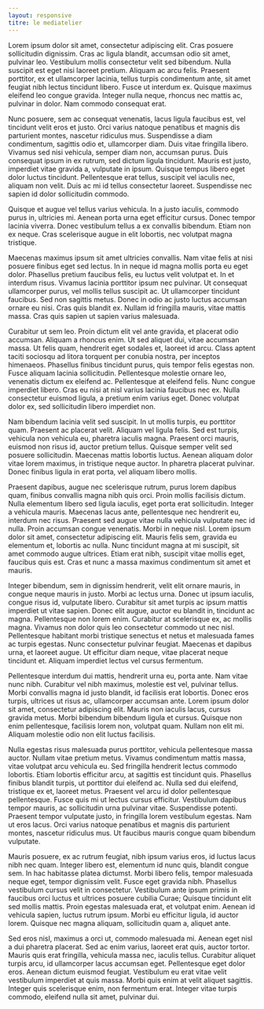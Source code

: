 ```yaml
---
layout: responsive
titre: le mediatelier
---
```


Lorem ipsum dolor sit amet, consectetur adipiscing elit. Cras posuere sollicitudin dignissim. Cras ac ligula blandit, accumsan odio sit amet, pulvinar leo. Vestibulum mollis consectetur velit sed bibendum. Nulla suscipit est eget nisi laoreet pretium. Aliquam ac arcu felis. Praesent porttitor, ex et ullamcorper lacinia, tellus turpis condimentum ante, sit amet feugiat nibh lectus tincidunt libero. Fusce ut interdum ex. Quisque maximus eleifend leo congue gravida. Integer nulla neque, rhoncus nec mattis ac, pulvinar in dolor. Nam commodo consequat erat.

Nunc posuere, sem ac consequat venenatis, lacus ligula faucibus est, vel tincidunt velit eros et justo. Orci varius natoque penatibus et magnis dis parturient montes, nascetur ridiculus mus. Suspendisse a diam condimentum, sagittis odio et, ullamcorper diam. Duis vitae fringilla libero. Vivamus sed nisi vehicula, semper diam non, accumsan purus. Duis consequat ipsum in ex rutrum, sed dictum ligula tincidunt. Mauris est justo, imperdiet vitae gravida a, vulputate in ipsum. Quisque tempus libero eget dolor luctus tincidunt. Pellentesque erat tellus, suscipit vel iaculis nec, aliquam non velit. Duis ac mi id tellus consectetur laoreet. Suspendisse nec sapien id dolor sollicitudin commodo.

Quisque et augue vel tellus varius vehicula. In a justo iaculis, commodo purus in, ultricies mi. Aenean porta urna eget efficitur cursus. Donec tempor lacinia viverra. Donec vestibulum tellus a ex convallis bibendum. Etiam non ex neque. Cras scelerisque augue in elit lobortis, nec volutpat magna tristique.

Maecenas maximus ipsum sit amet ultricies convallis. Nam vitae felis at nisi posuere finibus eget sed lectus. In in neque id magna mollis porta eu eget dolor. Phasellus pretium faucibus felis, eu luctus velit volutpat et. In et interdum risus. Vivamus lacinia porttitor ipsum nec pulvinar. Ut consequat ullamcorper purus, vel mollis tellus suscipit ac. Ut ullamcorper tincidunt faucibus. Sed non sagittis metus. Donec in odio ac justo luctus accumsan ornare eu nisi. Cras quis blandit ex. Nullam id fringilla mauris, vitae mattis massa. Cras quis sapien ut sapien varius malesuada.

Curabitur ut sem leo. Proin dictum elit vel ante gravida, et placerat odio accumsan. Aliquam a rhoncus enim. Ut sed aliquet dui, vitae accumsan massa. Ut felis quam, hendrerit eget sodales et, laoreet id arcu. Class aptent taciti sociosqu ad litora torquent per conubia nostra, per inceptos himenaeos. Phasellus finibus tincidunt purus, quis tempor felis egestas non. Fusce aliquam lacinia sollicitudin. Pellentesque molestie ornare leo, venenatis dictum ex eleifend ac. Pellentesque at eleifend felis. Nunc congue imperdiet libero. Cras eu nisi at nisl varius lacinia faucibus nec ex. Nulla consectetur euismod ligula, a pretium enim varius eget. Donec volutpat dolor ex, sed sollicitudin libero imperdiet non.

Nam bibendum lacinia velit sed suscipit. In ut mollis turpis, eu porttitor quam. Praesent ac placerat velit. Aliquam vel ligula felis. Sed est turpis, vehicula non vehicula eu, pharetra iaculis magna. Praesent orci mauris, euismod non risus id, auctor pretium tellus. Quisque semper velit sed posuere sollicitudin. Maecenas mattis lobortis luctus. Aenean aliquam dolor vitae lorem maximus, in tristique neque auctor. In pharetra placerat pulvinar. Donec finibus ligula in erat porta, vel aliquam libero mollis.

Praesent dapibus, augue nec scelerisque rutrum, purus lorem dapibus quam, finibus convallis magna nibh quis orci. Proin mollis facilisis dictum. Nulla elementum libero sed ligula iaculis, eget porta erat sollicitudin. Integer a vehicula mauris. Maecenas lacus ante, pellentesque nec hendrerit eu, interdum nec risus. Praesent sed augue vitae nulla vehicula vulputate nec id nulla. Proin accumsan congue venenatis. Morbi in neque nisl. Lorem ipsum dolor sit amet, consectetur adipiscing elit. Mauris felis sem, gravida eu elementum et, lobortis ac nulla. Nunc tincidunt magna at mi suscipit, sit amet commodo augue ultrices. Etiam erat nibh, suscipit vitae mollis eget, faucibus quis est. Cras et nunc a massa maximus condimentum sit amet et mauris.

Integer bibendum, sem in dignissim hendrerit, velit elit ornare mauris, in congue neque mauris in justo. Morbi ac lectus urna. Donec ut ipsum iaculis, congue risus id, vulputate libero. Curabitur sit amet turpis ac ipsum mattis imperdiet ut vitae sapien. Donec elit augue, auctor eu blandit in, tincidunt ac magna. Pellentesque non lorem enim. Curabitur at scelerisque ex, ac mollis magna. Vivamus non dolor quis leo consectetur commodo ut nec nisl. Pellentesque habitant morbi tristique senectus et netus et malesuada fames ac turpis egestas. Nunc consectetur pulvinar feugiat. Maecenas et dapibus urna, et laoreet augue. Ut efficitur diam neque, vitae placerat neque tincidunt et. Aliquam imperdiet lectus vel cursus fermentum.

Pellentesque interdum dui mattis, hendrerit urna eu, porta ante. Nam vitae nunc nibh. Curabitur vel nibh maximus, molestie est vel, pulvinar tellus. Morbi convallis magna id justo blandit, id facilisis erat lobortis. Donec eros turpis, ultrices ut risus ac, ullamcorper accumsan ante. Lorem ipsum dolor sit amet, consectetur adipiscing elit. Mauris non iaculis lacus, cursus gravida metus. Morbi bibendum bibendum ligula et cursus. Quisque non enim pellentesque, facilisis lorem non, volutpat quam. Nullam non elit mi. Aliquam molestie odio non elit luctus facilisis.

Nulla egestas risus malesuada purus porttitor, vehicula pellentesque massa auctor. Nullam vitae pretium metus. Vivamus condimentum mattis massa, vitae volutpat arcu vehicula eu. Sed fringilla hendrerit lectus commodo lobortis. Etiam lobortis efficitur arcu, at sagittis est tincidunt quis. Phasellus finibus blandit turpis, ut porttitor dui eleifend ac. Nulla sed dui eleifend, tristique ex et, laoreet metus. Praesent vel arcu id dolor pellentesque pellentesque. Fusce quis mi ut lectus cursus efficitur. Vestibulum dapibus tempor mauris, ac sollicitudin urna pulvinar vitae. Suspendisse potenti. Praesent tempor vulputate justo, in fringilla lorem vestibulum egestas. Nam ut eros lacus. Orci varius natoque penatibus et magnis dis parturient montes, nascetur ridiculus mus. Ut faucibus mauris congue quam bibendum vulputate.

Mauris posuere, ex ac rutrum feugiat, nibh ipsum varius eros, id luctus lacus nibh nec quam. Integer libero est, elementum id nunc quis, blandit congue sem. In hac habitasse platea dictumst. Morbi libero felis, tempor malesuada neque eget, tempor dignissim velit. Fusce eget gravida nibh. Phasellus vestibulum cursus velit in consectetur. Vestibulum ante ipsum primis in faucibus orci luctus et ultrices posuere cubilia Curae; Quisque tincidunt elit sed mollis mattis. Proin egestas malesuada erat, et volutpat enim. Aenean id vehicula sapien, luctus rutrum ipsum. Morbi eu efficitur ligula, id auctor lorem. Quisque nec magna aliquam, sollicitudin quam a, aliquet ante.

Sed eros nisl, maximus a orci ut, commodo malesuada mi. Aenean eget nisl a dui pharetra placerat. Sed ac enim varius, laoreet erat quis, auctor tortor. Mauris quis erat fringilla, vehicula massa nec, iaculis tellus. Curabitur aliquet turpis arcu, id ullamcorper lacus accumsan eget. Pellentesque eget dolor eros. Aenean dictum euismod feugiat. Vestibulum eu erat vitae velit vestibulum imperdiet at quis massa. Morbi quis enim at velit aliquet sagittis. Integer quis scelerisque enim, non fermentum erat. Integer vitae turpis commodo, eleifend nulla sit amet, pulvinar dui.

